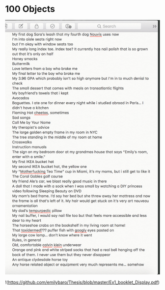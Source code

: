 # 100 Objects

![ThesisGif](https://github.com/emilybaro/Thesis/blob/master/Thesis_Ex1_2.gif)

!(https://github.com/emilybaro/Thesis/blob/master/Ex1_booklet_Display.pdf)
